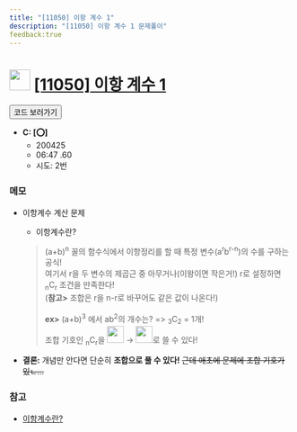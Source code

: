 ```yaml
---
title: "[11050] 이항 계수 1"
description: "[11050] 이항 계수 1 문제풀이"
feedback:true
---
```

<h1><img src="https://doky.space/assets/icpclev/b1.svg" height="37px"> <a href="http://icpc.me/11050">[11050] 이항 계수 1</a></h1>

<a href="https://github.com/DokySp/acmicpc-practice/tree/master/11050"><button class="btn btn-info">코드 보러가기</button></a>

- **C: [:o:]**
  - 200425
  - 06:47 .60
  - 시도: 2번

### 메모
 - 이항계수 계산 문제
    - 이항계수란?
    > (a+b)<sup>n</sup> 꼴의 함수식에서 이항정리를 할 때 특정 변수(a<sup>r</sup>b<sup>r-n</sup>)의 수를 구하는 공식!<br>
    > 여기서 r을 두 변수의 제곱근 중 아무거나(이왕이면 작은거!) r로 설정하면 <sub>n</sub>C<sub>r</sub> 조건을 만족한다!<br>(**참고>** 조합은 r을 n-r로 바꾸어도 같은 값이 나온다!)<br><br>
    > **ex>** (a+b)<sup>3</sup> 에서 ab<sup>2</sup>의 개수는? => <sub>3</sub>C<sub>2</sub> = 1개!<br>
    > 조합 기호인 <sub>n</sub>C<sub>r</sub>을 <img height=30 src="https://wikimedia.org/api/rest_v1/media/math/render/svg/08bdf0fff474c26293414f9eb01ab4bc73ef941f"> → <img height=30 src="https://wikimedia.org/api/rest_v1/media/math/render/svg/813f7124a61dac205542db3f8491b36cb306453a">로 쓸 수 있다!

 - **결론:** 개념만 안다면 단순히 **조합으로 풀 수 있다!** ~~근데 애초에 문제에 조합 기호가 있ㄴ...~~
    

### 참고
 - [이항계수란?](https://j1w2k3.tistory.com/747)
